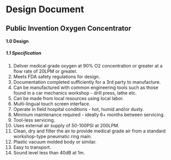 # Design Document
## Public Invention Oxygen Concentrator


#### 1.0 Design

##### 1.1 Specification

1. Deliver medical grade oxygen at 90% O2 concentration or greater at a flow rate of 20LPM or greater.
2. Meets FDA safety regulations for design.
3. Documentation completed sufficiently for a 3rd party to manufacture.
4. Can be manufactured with common engineering tools such as those found in a car mechanics workshop - drill press, lathe etc.
5. Can be made from local resources using local labor.
6. Multi-lingual touch screen interface.
7. Operate in field hospital conditions - hot, humid and/or dusty.
8. Minimum maintenance required - ideally 6+ months between servicing.
9. Tool-less servicing.
10. Uses external air supply of 50-100PSI at 200LPM.
11. Clean, dry and filter the air to provide medical grade air from a standard workshop-type pneumatic ring main.
13. Plastic vacuum molded body or similar.
14. Easy to transport.
15. Sound level less than 40dB at 1m.

